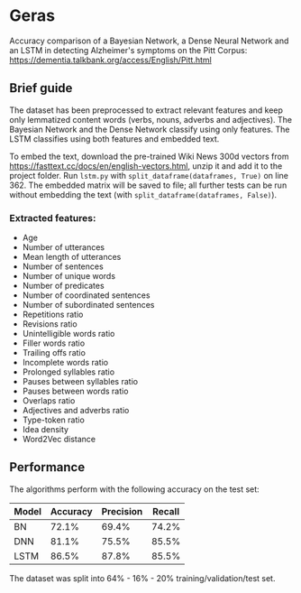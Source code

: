 # Geras
Accuracy comparison of a Bayesian Network, a Dense Neural Network and an LSTM in detecting Alzheimer's symptoms on the Pitt Corpus: https://dementia.talkbank.org/access/English/Pitt.html

## Brief guide
The dataset has been preprocessed to extract relevant features and keep only lemmatized content words (verbs, nouns, adverbs and adjectives).
The Bayesian Network and the Dense Network classify using only features.
The LSTM classifies using both features and embedded text.

To embed the text, download the pre-trained Wiki News 300d vectors from https://fasttext.cc/docs/en/english-vectors.html, unzip it and add it to the project folder.
Run `lstm.py` with `split_dataframe(dataframes, True)` on line 362. The embedded matrix will be saved to file; all further tests can be run without embedding the text (with `split_dataframe(dataframes, False)`).

### Extracted features:
 * Age
 * Number of utterances
 * Mean length of utterances
 * Number of sentences
 * Number of unique words
 * Number of predicates
 * Number of coordinated sentences
 * Number of subordinated sentences
 * Repetitions ratio
 * Revisions ratio
 * Unintelligible words ratio
 * Filler words ratio
 * Trailing offs ratio
 * Incomplete words ratio
 * Prolonged syllables ratio
 * Pauses between syllables ratio
 * Pauses between words ratio
 * Overlaps ratio
 * Adjectives and adverbs ratio
 * Type-token ratio
 * Idea density
 * Word2Vec distance

## Performance
The algorithms perform with the following accuracy on the test set:

| Model | Accuracy | Precision | Recall |
|-------|----------|-----------|--------|
| BN    | 72.1%    | 69.4%     | 74.2%  |
| DNN   | 81.1%    | 75.5%     | 85.5%  |
| LSTM  | 86.5%    | 87.8%     | 85.5%  |
  
The dataset was split into 64% - 16% - 20% training/validation/test set.

